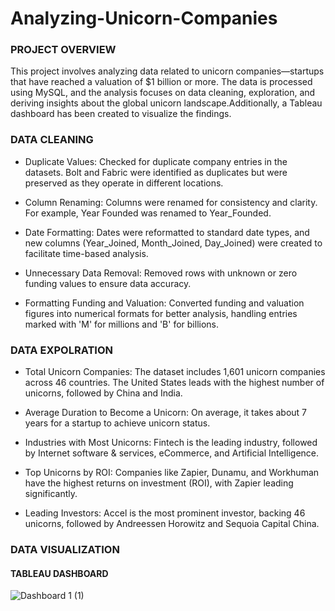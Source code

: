 # Analyzing-Unicorn-Companies

### PROJECT OVERVIEW

This project involves analyzing data related to unicorn companies—startups that have reached a valuation of $1 billion or more. The data is processed using MySQL, and the analysis focuses on data cleaning, exploration, and deriving insights about the global unicorn landscape.Additionally, a Tableau dashboard has been created to visualize the findings.

### DATA CLEANING

- Duplicate Values: Checked for duplicate company entries in the datasets. Bolt and Fabric were identified as duplicates but were preserved as they operate in different locations.

- Column Renaming: Columns were renamed for consistency and clarity. For example, Year Founded was renamed to Year_Founded.

- Date Formatting: Dates were reformatted to standard date types, and new columns (Year_Joined, Month_Joined, Day_Joined) were created to facilitate time-based analysis.

- Unnecessary Data Removal: Removed rows with unknown or zero funding values to ensure data accuracy.

- Formatting Funding and Valuation: Converted funding and valuation figures into numerical formats for better analysis, handling entries marked with 'M' for millions and 'B' for billions.

### DATA EXPOLRATION

- Total Unicorn Companies: The dataset includes 1,601 unicorn companies across 46 countries. The United States leads with the highest number of unicorns, followed by China and India.

- Average Duration to Become a Unicorn: On average, it takes about 7 years for a startup to achieve unicorn status.

- Industries with Most Unicorns: Fintech is the leading industry, followed by Internet software & services, eCommerce, and Artificial Intelligence.

- Top Unicorns by ROI: Companies like Zapier, Dunamu, and Workhuman have the highest returns on investment (ROI), with Zapier leading significantly.

- Leading Investors: Accel is the most prominent investor, backing 46 unicorns, followed by Andreessen Horowitz and Sequoia Capital China.

### DATA VISUALIZATION 

#### TABLEAU DASHBOARD



![Dashboard 1 (1)](https://github.com/user-attachments/assets/b206b3d8-a37e-4b7f-ae77-3f7f5b07431c)

